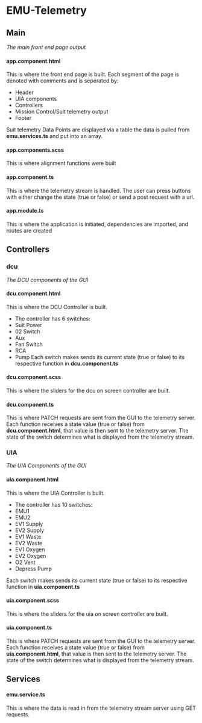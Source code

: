# EMU-Telemetry

## Main
*The main front end page output*
#### app.component.html
This is where the front end page is built. 
Each segment of the page is denoted with comments and is seperated by: 
- Header
- UIA components
- Controllers
- Mission Control/Suit telemetry output
- Footer

Suit telemetry Data Points are displayed via a table the data is pulled from **emu.services.ts** and put into an array. 

#### app.components.scss
This is where alignment functions were built
#### app.component.ts
This is where the telemetry stream is handled. The user can press buttons with either change the state (true or false) or send a post request with a url. 
#### app.module.ts
This is where the application is initiated, dependencies are imported, and routes are created 
## Controllers
### dcu
*The DCU components of the GUI*
#### dcu.component.html
This is where the DCU Controller is built. 
- The controller has 6 switches: 
- Suit Power
- 02 Switch
- Aux
- Fan Switch
- RCA
- Pump
Each switch makes sends its current state (true or false) to its respective function in **dcu.component.ts**

#### dcu.component.scss
This is where the sliders for the dcu on screen controller are built.
#### dcu.component.ts
This is where PATCH requests are sent from the GUI to the telemetry server. Each function receives a state value (true or false) from **dcu.component.html**, that value is then sent to the telemetry server. The state of the switch determines what is displayed from the telemetry stream. 

### UIA
*The UIA Components of the GUI*
#### uia.component.html
This is where the UIA Controller is built. 
- The controller has 10 switches: 
- EMU1
- EMU2
- EV1 Supply
- EV2 Supply
- EV1 Waste
- EV2 Waste
- EV1 Oxygen
- EV2 Oxygen
- O2 Vent
- Depress Pump

Each switch makes sends its current state (true or false) to its respective function in **uia.component.ts**
#### uia.component.scss
This is where the sliders for the uia on screen controller are built.
#### uia.component.ts
This is where PATCH requests are sent from the GUI to the telemetry server. Each function receives a state value (true or false) from **uia.component.html**, that value is then sent to the telemetry server. The state of the switch determines what is displayed from the telemetry stream. 

## Services
#### emu.service.ts
This is where the data is read in from the telemetry stream server using GET requests. 

